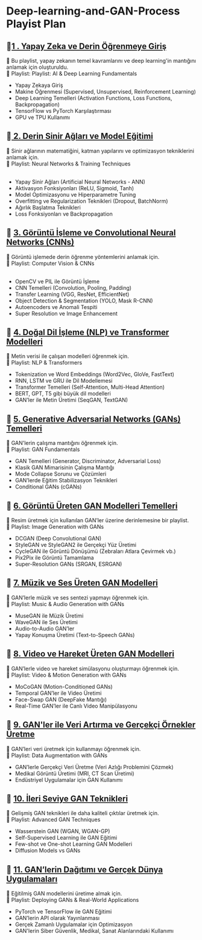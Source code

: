 # Deep-learning-and-GAN-Process Playist Plan

## 📌[1 . Yapay Zeka ve Derin Öğrenmeye Giriş](https://github.com/Ahmetyldrr/Deep-learning-and-GAN-Process/blob/main/1%20-%20Yapay%20Zeka%20ve%20Derin%20%C3%96%C4%9Frenmeye%20Giri%C5%9F.md)

🎯 Bu playlist, yapay zekanın temel kavramlarını ve deep learning'in mantığını anlamak için oluşturuldu. <br>
📂 Playlist: Playlist: AI & Deep Learning Fundamentals<br>


* Yapay Zekaya Giriş <br>
* Makine Öğrenmesi (Supervised, Unsupervised, Reinforcement Learning) <br>
* Deep Learning Temelleri (Activation Functions, Loss Functions, Backpropagation)<br>
* TensorFlow vs PyTorch Karşılaştırması<br>
* GPU ve TPU Kullanımı<br>


## 📌[ 2. Derin Sinir Ağları ve Model Eğitimi](https://github.com/Ahmetyldrr/Deep-learning-and-GAN-Process/blob/main/2%20-%20Derin%20Sinir%20A%C4%9Flar%C4%B1%20ve%20Model%20E%C4%9Fitimi.md) <br>

🎯 Sinir ağlarının matematiğini, katman yapılarını ve optimizasyon tekniklerini anlamak için. <br>
📂 Playlist: Neural Networks & Training Techniques<br>
<br>
* Yapay Sinir Ağları (Artificial Neural Networks - ANN)<br>
* Aktivasyon Fonksiyonları (ReLU, Sigmoid, Tanh)<br>
* Model Optimizasyonu ve Hiperparametre Tuning<br>
* Overfitting ve Regularization Teknikleri (Dropout, BatchNorm)<br>
* Ağırlık Başlatma Teknikleri<br>
* Loss Fonksiyonları ve Backpropagation<br>

## 📌 [3. Görüntü İşleme ve Convolutional Neural Networks (CNNs)](https://github.com/Ahmetyldrr/Deep-learning-and-GAN-Process/blob/main/3%20-%20G%C3%B6r%C3%BCnt%C3%BC%20%C4%B0%C5%9Fleme%20ve%20Convolutional%20Neural%20Networks%20(CNNs).md)<br>
🎯 Görüntü işlemede derin öğrenme yöntemlerini anlamak için.<br>
📂 Playlist: Computer Vision & CNNs<br>
<br>
* OpenCV ve PIL ile Görüntü İşleme<br>
* CNN Temelleri (Convolution, Pooling, Padding)<br>
* Transfer Learning (VGG, ResNet, EfficientNet)<br>
* Object Detection & Segmentation (YOLO, Mask R-CNN)<br>
* Autoencoders ve Anomali Tespiti<br>
* Super Resolution ve Image Enhancement<br>


## 📌 [4. Doğal Dil İşleme (NLP) ve Transformer Modelleri](https://github.com/Ahmetyldrr/Deep-learning-and-GAN-Process/blob/main/4%20-%20Do%C4%9Fal%20Dil%20%C4%B0%C5%9Fleme%20(NLP)%20ve%20Transformer%20Modelleri.md)<br>
🎯 Metin verisi ile çalışan modelleri öğrenmek için.<br>
📂 Playlist: NLP & Transformers<br>

* Tokenization ve Word Embeddings (Word2Vec, GloVe, FastText)<br>
* RNN, LSTM ve GRU ile Dil Modellemesi<br>
* Transformer Temelleri (Self-Attention, Multi-Head Attention)<br>
* BERT, GPT, T5 gibi büyük dil modelleri<br>
* GAN’ler ile Metin Üretimi (SeqGAN, TextGAN)<br>


## 📌 [5. Generative Adversarial Networks (GANs) Temelleri](https://github.com/Ahmetyldrr/Deep-learning-and-GAN-Process/blob/main/5%20-%20Generative%20Adversarial%20Networks%20(GANs)%20Temelleri.md)<br>
🎯 GAN'lerin çalışma mantığını öğrenmek için.<br>
📂 Playlist: GAN Fundamentals<br>

* GAN Temelleri (Generator, Discriminator, Adversarial Loss)<br>
* Klasik GAN Mimarisinin Çalışma Mantığı<br>
* Mode Collapse Sorunu ve Çözümleri<br>
* GAN’lerde Eğitim Stabilizasyon Teknikleri<br>
* Conditional GANs (cGANs)<br>

## 📌 [6. Görüntü Üreten GAN Modelleri Temelleri](https://github.com/Ahmetyldrr/Deep-learning-and-GAN-Process/blob/main/6%20-%20G%C3%B6r%C3%BCnt%C3%BC%20%C3%9Creten%20GAN%20Modelleri%20Temelleri.md)<br>
🎯 Resim üretmek için kullanılan GAN’ler üzerine derinlemesine bir playlist.<br>
📂 Playlist: Image Generation with GANs<br>

* DCGAN (Deep Convolutional GAN)<br>
* StyleGAN ve StyleGAN2 ile Gerçekçi Yüz Üretimi<br>
* CycleGAN ile Görüntü Dönüşümü (Zebraları Atlara Çevirmek vb.)<br>
* Pix2Pix ile Görüntü Tamamlama<br>
* Super-Resolution GANs (SRGAN, ESRGAN)<br>


## 📌 [7. Müzik ve Ses Üreten GAN Modelleri](https://github.com/Ahmetyldrr/Deep-learning-and-GAN-Process/blob/main/7%20-%20M%C3%BCzik%20ve%20Ses%20%C3%9Creten%20GAN%20Modelleri%20.md)<br>
🎯 GAN’lerle müzik ve ses sentezi yapmayı öğrenmek için.<br>
📂 Playlist: Music & Audio Generation with GANs<br>

* MuseGAN ile Müzik Üretimi<br>
* WaveGAN ile Ses Üretimi<br>
* Audio-to-Audio GAN’ler<br>
* Yapay Konuşma Üretimi (Text-to-Speech GANs)<br>


## 📌 [8. Video ve Hareket Üreten GAN Modelleri](https://github.com/Ahmetyldrr/Deep-learning-and-GAN-Process/blob/main/8%20-%20Video%20ve%20Hareket%20%C3%9Creten%20GAN%20Modelleri.md)<br>
🎯 GAN’lerle video ve hareket simülasyonu oluşturmayı öğrenmek için.<br>
📂 Playlist: Video & Motion Generation with GANs<br>

* MoCoGAN (Motion-Conditioned GANs)<br>
* Temporal GAN’ler ile Video Üretimi<br>
* Face-Swap GAN (DeepFake Mantığı)<br>
* Real-Time GAN’ler ile Canlı Video Manipülasyonu<br>


 
## 📌 [9. GAN'ler ile Veri Artırma ve Gerçekçi Örnekler Üretme](https://github.com/Ahmetyldrr/Deep-learning-and-GAN-Process/blob/main/9%20-%20GAN'ler%20ile%20Veri%20Art%C4%B1rma%20ve%20Ger%C3%A7ek%C3%A7i%20%C3%96rnekler%20%C3%9Cretme.md)<br>
🎯 GAN’leri veri üretmek için kullanmayı öğrenmek için.<br>
📂 Playlist: Data Augmentation with GANs<br>

* GAN’lerle Gerçekçi Veri Üretme (Veri Azlığı Problemini Çözmek)<br>
* Medikal Görüntü Üretimi (MRI, CT Scan Üretimi)<br>
* Endüstriyel Uygulamalar için GAN Kullanımı<br>

## 📌 [10. İleri Seviye GAN Teknikleri](https://github.com/Ahmetyldrr/Deep-learning-and-GAN-Process/blob/main/10%20-%20%20%C4%B0leri%20Seviye%20GAN%20Teknikleri%20.md)<br>
🎯 Gelişmiş GAN teknikleri ile daha kaliteli çıktılar üretmek için.<br>
📂 Playlist: Advanced GAN Techniques<br>

* Wasserstein GAN (WGAN, WGAN-GP)<br>
* Self-Supervised Learning ile GAN Eğitimi<br>
* Few-shot ve One-shot Learning GAN Modelleri<br>
* Diffusion Models vs GANs<br>


## 📌 [11. GAN’lerin Dağıtımı ve Gerçek Dünya Uygulamaları](https://github.com/Ahmetyldrr/Deep-learning-and-GAN-Process/blob/main/11%20-%20GAN%E2%80%99lerin%20Da%C4%9F%C4%B1t%C4%B1m%C4%B1%20ve%20Ger%C3%A7ek%20D%C3%BCnya%20Uygulamalar%C4%B1.md)<br>
🎯 Eğitilmiş GAN modellerini üretime almak için.<br>
📂 Playlist: Deploying GANs & Real-World Applications<br>

* PyTorch ve TensorFlow ile GAN Eğitimi<br>
* GAN’lerin API olarak Yayınlanması<br>
* Gerçek Zamanlı Uygulamalar için Optimizasyon<br>
* GAN'lerin Siber Güvenlik, Medikal, Sanat Alanlarındaki Kullanımı<br>



